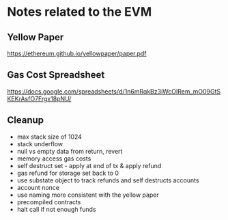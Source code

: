 # Notes related to the EVM

## Yellow Paper
https://ethereum.github.io/yellowpaper/paper.pdf

## Gas Cost Spreadsheet
https://docs.google.com/spreadsheets/d/1n6mRqkBz3iWcOlRem_mO09GtSKEKrAsfO7Frgx18pNU/

## Cleanup

* max stack size of 1024
* stack underflow
* null vs empty data from return, revert
* memory access gas costs
* self destruct set - apply at end of tx & apply refund
* gas refund for storage set back to 0 
* use substate object to track refunds and self destructs accounts
* account nonce
* use naming more consistent with the yellow paper
* precompiled contracts
* halt call if not enough funds
